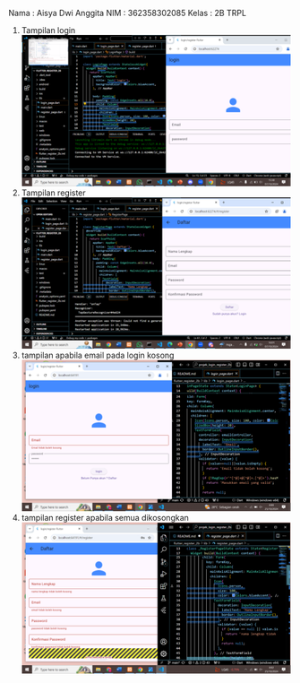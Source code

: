 Nama   : Aisya Dwi Anggita
NIM    : 362358302085
Kelas  : 2B TRPL

1. Tampilan login
![alt text](<Screenshot (479).png>)
2. Tampilan register
![alt text](<Screenshot (480).png>)
3. tampilan apabila email pada login kosong
![alt text](image.png)
4. tampilan register apabila semua dikosongkan
![alt text](image-1.png)

